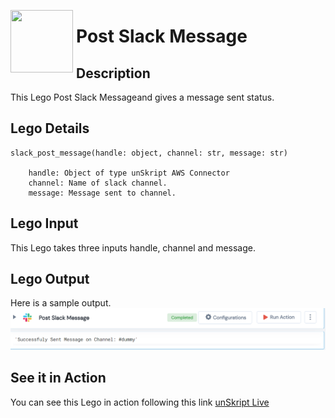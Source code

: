 [<img align="left" src="https://unskript.com/assets/favicon.png" width="100" height="100" style="padding-right: 5px">](https://unskript.com/assets/favicon.png) 
<h1>Post Slack Message </h1>

## Description
This Lego Post Slack Messageand gives a message sent status.


## Lego Details

    slack_post_message(handle: object, channel: str, message: str)

        handle: Object of type unSkript AWS Connector
        channel: Name of slack channel.
        message: Message sent to channel.

## Lego Input
This Lego takes three inputs handle, channel and message. 

## Lego Output
Here is a sample output.
<img src="./1.png">

## See it in Action

You can see this Lego in action following this link [unSkript Live](https://unskript.com)